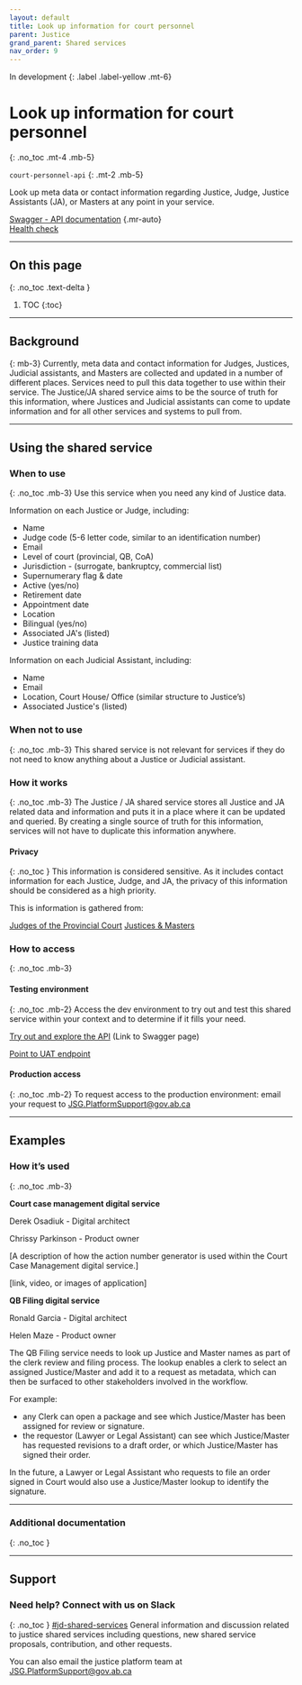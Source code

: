 ```yaml
---
layout: default
title: Look up information for court personnel
parent: Justice
grand_parent: Shared services
nav_order: 9
---
```

In development
{: .label .label-yellow .mt-6}

# Look up information for court personnel
{: .no_toc .mt-4 .mb-5}

`court-personnel-api`
{: .mt-2 .mb-5}

Look up meta data or contact information regarding Justice, Judge, Justice Assistants (JA), or Masters at any point in your service.

[Swagger - API documentation](#)
{.mr-auto}      
[Health check](https://jdms-platform-api-jdms-dev.os99.gov.ab.ca/health-ui#/healthchecks)

---
## On this page
{: .no_toc .text-delta }

1. TOC
{:toc}
---

## Background
{: mb-3}
Currently, meta data and contact information for Judges, Justices, Judicial assistants, and Masters are collected and updated in a number of different places. Services need to pull this data together to use within their service. The Justice/JA shared service aims to be the source of truth for this information, where Justices and Judicial assistants can come to update information and for all other services and systems to pull from.

---

## Using the shared service

### When to use
{: .no_toc .mb-3}
Use this service when you need any kind of Justice data.

Information on each Justice or Judge, including:
- Name
- Judge code (5-6 letter code, similar to an identification number)
- Email
- Level of court (provincial, QB, CoA)
- Jurisdiction - (surrogate, bankruptcy, commercial list)
- Supernumerary flag & date
- Active (yes/no)
- Retirement date
- Appointment date
- Location
- Bilingual (yes/no)
- Associated JA's (listed)
- Justice training data

Information on each Judicial Assistant, including:
- Name
- Email
- Location, Court House/ Office (similar structure to Justice’s)
- Associated Justice's (listed)

### When not to use
{: .no_toc .mb-3}
This shared service is not relevant for services if they do not need to know anything about a Justice or Judicial assistant.

### How it works
{: .no_toc .mb-3}
The Justice / JA shared service stores all Justice and JA related data and information and puts it in a place where it can be updated and queried. By creating a single source of truth for this information, services will not have to duplicate this information anywhere.

#### Privacy
{: .no_toc }
This information is considered sensitive. As it includes contact information for each Justice, Judge, and JA, the privacy of this information should be considered as a high priority.

This is information is gathered from:

[Judges of the Provincial Court](https://albertacourts.ca/pc/about-the-court/judges_and_justices/judges-list)
[Justices & Masters](https://albertacourts.ca/qb/about/justices-and-masters)

### How to access
{: .no_toc .mb-3}
#### Testing environment
{: .no_toc .mb-2}
Access the dev environment to try out and test this shared service within your context and to determine if it fills your need.

[Try out and explore the API](#) (Link to Swagger page)

[Point to UAT endpoint](#)
<br>

#### Production access
{: .no_toc .mb-2}
To request access to the production environment: email your request to <JSG.PlatformSupport@gov.ab.ca>

---

## Examples

### How it’s used
{: .no_toc .mb-3}

**Court case management digital service**

Derek Osadiuk - Digital architect

Chrissy Parkinson - Product owner

[A description of how the action number generator is used within the Court Case Management digital service.]

[link, video, or images of application]

**QB Filing digital service**

Ronald Garcia - Digital architect

Helen Maze - Product owner

The QB Filing service needs to look up Justice and Master names as part of the clerk review and filing process. The lookup enables a clerk to select an assigned Justice/Master and add it to a request as metadata, which can then be surfaced to other stakeholders involved in the workflow.

For example:
- any Clerk can open a package and see which Justice/Master has been assigned for review or signature.
- the requestor (Lawyer or Legal Assistant) can see which Justice/Master has requested revisions to a draft order, or which Justice/Master has signed their order.

In the future, a Lawyer or Legal Assistant who requests to file an order signed in Court would also use a Justice/Master lookup to identify the signature.



---

### Additional documentation
{: .no_toc }

---

## Support

### Need help? Connect with us on Slack
{: .no_toc }
[#jd-shared-services](https://justicedigital.slack.com/archives/C02UR7LPRDF) General information and discussion related to justice shared services including questions, new shared service proposals, contribution, and other requests.

You can also email the justice platform team at <JSG.PlatformSupport@gov.ab.ca>
